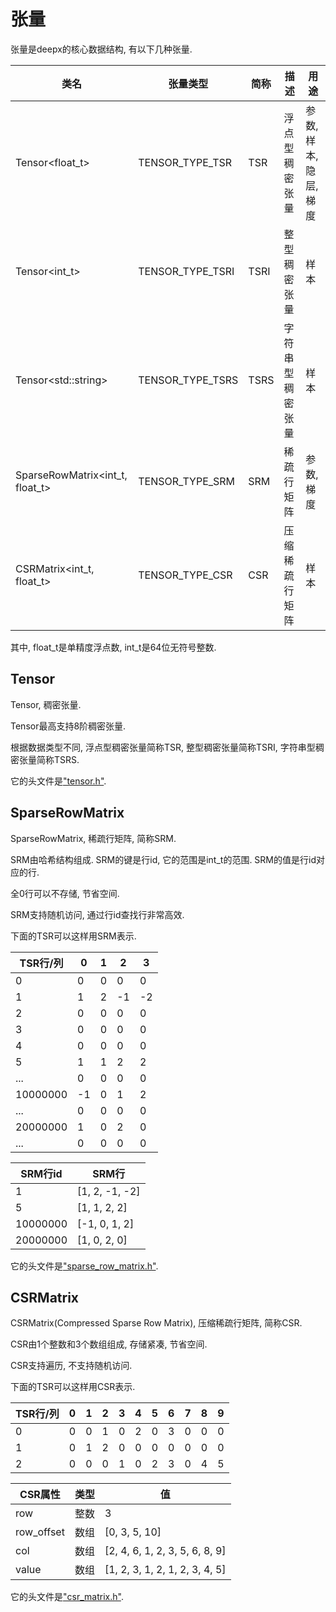 # 张量

张量是deepx的核心数据结构, 有以下几种张量.

| 类名 | 张量类型 | 简称 | 描述 | 用途 |
| - | - | - | - | - |
| Tensor<float\_t> | TENSOR\_TYPE\_TSR | TSR | 浮点型稠密张量 | 参数, 样本, 隐层, 梯度 |
| Tensor<int\_t> | TENSOR\_TYPE\_TSRI | TSRI | 整型稠密张量 | 样本 |
| Tensor&lt;std::string&gt; | TENSOR\_TYPE\_TSRS | TSRS | 字符串型稠密张量 | 样本 |
| SparseRowMatrix<int\_t, float\_t> | TENSOR\_TYPE\_SRM | SRM | 稀疏行矩阵 | 参数, 梯度 |
| CSRMatrix<int\_t, float\_t> | TENSOR\_TYPE\_CSR | CSR | 压缩稀疏行矩阵 | 样本 |

其中, float\_t是单精度浮点数, int\_t是64位无符号整数.

## Tensor

Tensor, 稠密张量.

Tensor最高支持8阶稠密张量.

根据数据类型不同, 浮点型稠密张量简称TSR, 整型稠密张量简称TSRI, 字符串型稠密张量简称TSRS.

它的头文件是["tensor.h"](../include/deepx_core/tensor/tensor.h).

## SparseRowMatrix

SparseRowMatrix, 稀疏行矩阵, 简称SRM.

SRM由哈希结构组成. SRM的键是行id, 它的范围是int\_t的范围. SRM的值是行id对应的行.

全0行可以不存储, 节省空间.

SRM支持随机访问, 通过行id查找行非常高效.

下面的TSR可以这样用SRM表示.

| TSR行/列 | 0 | 1 | 2 | 3 |
| - | - | - | - | - |
| 0 | 0 | 0 | 0 | 0 |
| 1 | 1 | 2 | -1 | -2 |
| 2 | 0 | 0 | 0 | 0 |
| 3 | 0 | 0 | 0 | 0 |
| 4 | 0 | 0 | 0 | 0 |
| 5 | 1 | 1 | 2 | 2 |
| ... | 0 | 0 | 0 | 0 |
| 10000000 | -1 | 0 | 1 | 2 |
| ... | 0 | 0 | 0 | 0 |
| 20000000 | 1 | 0 | 2 | 0 |
| ... | 0 | 0 | 0 | 0 |

| SRM行id | SRM行 |
| - | - |
| 1 | [1, 2, -1, -2] |
| 5 | [1, 1, 2, 2] |
| 10000000 | [-1, 0, 1, 2] |
| 20000000 | [1, 0, 2, 0] |

它的头文件是["sparse\_row\_matrix.h"](../include/deepx_core/tensor/sparse_row_matrix.h).

## CSRMatrix

CSRMatrix(Compressed Sparse Row Matrix), 压缩稀疏行矩阵, 简称CSR.

CSR由1个整数和3个数组组成, 存储紧凑, 节省空间.

CSR支持遍历, 不支持随机访问.

下面的TSR可以这样用CSR表示.

| TSR行/列 | 0 | 1 | 2 | 3 | 4 | 5 | 6 | 7 | 8 | 9 |
| - | - | - | - | - | - | - | - | - | - | - |
| 0 | 0 | 0 | 1 | 0 | 2 | 0 | 3 | 0 | 0 | 0 |
| 1 | 0 | 1 | 2 | 0 | 0 | 0 | 0 | 0 | 0 | 0 |
| 2 | 0 | 0 | 0 | 1 | 0 | 2 | 3 | 0 | 4 | 5 |

| CSR属性 | 类型 | 值 |
| - | - | - |
| row | 整数 | 3 |
| row\_offset | 数组 | [0, 3, 5, 10] |
| col | 数组 | [2, 4, 6, 1, 2, 3, 5, 6, 8, 9] |
| value | 数组 | [1, 2, 3, 1, 2, 1, 2, 3, 4, 5] |

它的头文件是["csr\_matrix.h"](../include/deepx_core/tensor/csr_matrix.h).

